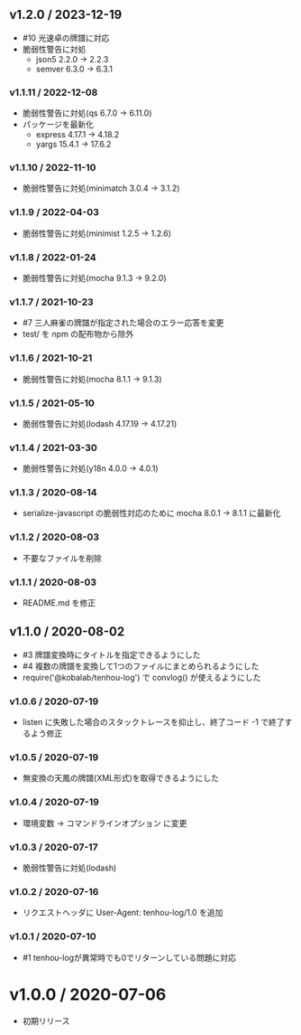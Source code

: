 ## v1.2.0 / 2023-12-19

 - #10 光速卓の牌譜に対応
 - 脆弱性警告に対処
   - json5 2.2.0 → 2.2.3
   - semver 6.3.0 → 6.3.1

### v1.1.11 / 2022-12-08

 - 脆弱性警告に対処(qs 6.7.0 → 6.11.0)
 - パッケージを最新化
   - express 4.17.1 → 4.18.2
   - yargs 15.4.1 → 17.6.2

### v1.1.10 / 2022-11-10

 - 脆弱性警告に対処(minimatch 3.0.4 → 3.1.2)

### v1.1.9 / 2022-04-03

 - 脆弱性警告に対処(minimist 1.2.5 → 1.2.6)

### v1.1.8 / 2022-01-24

 - 脆弱性警告に対処(mocha 9.1.3 → 9.2.0)

### v1.1.7 / 2021-10-23

 - #7 三人麻雀の牌譜が指定された場合のエラー応答を変更
 - test/ を npm の配布物から除外

### v1.1.6 / 2021-10-21

 - 脆弱性警告に対処(mocha 8.1.1 → 9.1.3)

### v1.1.5 / 2021-05-10

 - 脆弱性警告に対処(lodash 4.17.19 → 4.17.21)

### v1.1.4 / 2021-03-30

 - 脆弱性警告に対処(y18n 4.0.0 → 4.0.1)

### v1.1.3 / 2020-08-14

 - serialize-javascript の脆弱性対応のために mocha 8.0.1 → 8.1.1 に最新化

### v1.1.2 / 2020-08-03

 - 不要なファイルを削除

### v1.1.1 / 2020-08-03

 - README.md を修正

## v1.1.0 / 2020-08-02

 - #3 牌譜変換時にタイトルを指定できるようにした
 - #4 複数の牌譜を変換して1つのファイルにまとめられるようにした
 - require('@kobalab/tenhou-log') で convlog() が使えるようにした

### v1.0.6 / 2020-07-19

 - listen に失敗した場合のスタックトレースを抑止し、終了コード -1 で終了するよう修正

### v1.0.5 / 2020-07-19

 - 無変換の天鳳の牌譜(XML形式)を取得できるようにした

### v1.0.4 / 2020-07-19

 - 環境変数 → コマンドラインオプション に変更

### v1.0.3 / 2020-07-17

 - 脆弱性警告に対処(lodash)

### v1.0.2 / 2020-07-16

 - リクエストヘッダに User-Agent: tenhou-log/1.0 を追加

### v1.0.1 / 2020-07-10

 - #1 tenhou-logが異常時でも0でリターンしている問題に対応

# v1.0.0 / 2020-07-06

 - 初期リリース
